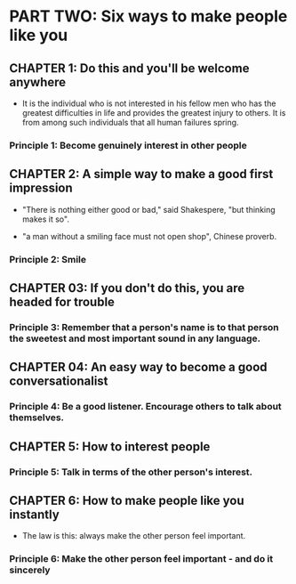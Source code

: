 # PART TWO: Six ways to make people like you

## CHAPTER 1: Do this and you'll be welcome anywhere

- It is the individual who is not interested in his fellow men who has the greatest difficulties in life and provides the greatest injury to others. It is from among such individuals that all human failures spring.

### Principle 1: Become genuinely interest in other people

## CHAPTER 2: A simple way to make a good first impression

- "There is nothing either good or bad," said Shakespere, "but thinking makes it so".

- "a man without a smiling face must not open shop", Chinese proverb.

### Principle 2: Smile

## CHAPTER 03: If you don't do this, you are headed for trouble

### Principle 3: Remember that a person's name is to that person the sweetest and most important sound in any language.

## CHAPTER 04: An easy way to become a good conversationalist

### Principle 4: Be a good listener. Encourage others to talk about themselves. 

## CHAPTER 5: How to interest people

### Principle 5: Talk in terms of the other person's interest.

## CHAPTER 6: How to make people like you instantly

- The law is this: always make the other person feel important.

### Principle 6: Make the other person feel important - and do it sincerely